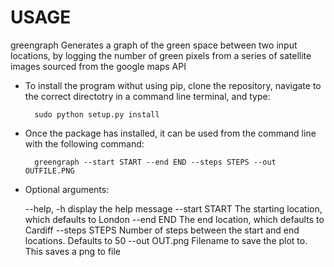 USAGE
=====

greengraph Generates a graph of the green space between two input locations, by logging the number of green pixels from a series of satellite images sourced from the google maps API

* To install the program withut using pip, clone the repository, navigate to the correct directotry in a command line terminal, and type:

		sudo python setup.py install

* Once the package has installed, it can be used from the command line with the following command:
	
		greengraph --start START --end END --steps STEPS --out OUTFILE.PNG

* Optional arguments:
	
	--help, -h		display the help message
	--start START		The starting location, which defaults to London
	--end END		The end location, which defaults to Cardiff
	--steps STEPS		Number of steps between the start and end locations. Defaults to 50
	--out OUT.png		Filename to save the plot to. This saves a png to file


